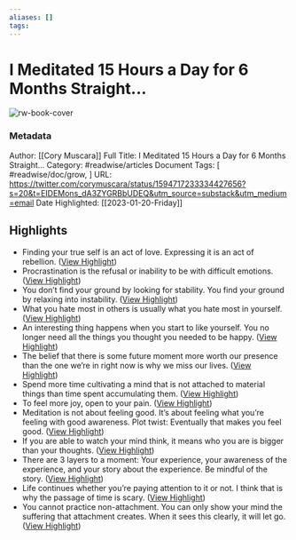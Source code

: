 ```yaml
---
aliases: []
tags:
---
```

# I Meditated 15 Hours a Day for 6 Months Straight...

![rw-book-cover](https://pbs.twimg.com/profile_images/1581750808777031681/OwLvW8BC.jpg)
### Metadata
Author: [[Cory Muscara]]
Full Title: I Meditated 15 Hours a Day for 6 Months Straight...
Category: #readwise/articles
Document Tags: [ #readwise/doc/grow, ]
URL: https://twitter.com/corymuscara/status/1594717233334427656?s=20&t=EIDEMons_dA3ZYGRBbUDEQ&utm_source=substack&utm_medium=email
Date Highlighted: [[2023-01-20-Friday]]

## Highlights
- Finding your true self is an act of love. Expressing it is an act of rebellion. ([View Highlight](https://read.readwise.io/read/01gq6hzx6wdazdx8s2yz3px4tk))
- Procrastination is the refusal or inability to be with difficult emotions. ([View Highlight](https://read.readwise.io/read/01gq6j0k8ydcqb1c56fp8saqa5))
- You don’t find your ground by looking for stability. You find your ground by relaxing into instability. ([View Highlight](https://read.readwise.io/read/01gq6j1ypf64x47ge0jfre0ssy))
- What you hate most in others is usually what you hate most in yourself. ([View Highlight](https://read.readwise.io/read/01gq6j276rdzszx553h9g80fe5))
- An interesting thing happens when you start to like yourself. You no longer need all the things you thought you needed to be happy. ([View Highlight](https://read.readwise.io/read/01gq6j3jtt2wsv2hej920x719h))
- The belief that there is some future moment more worth our presence than the one we’re in right now is why we miss our lives. ([View Highlight](https://read.readwise.io/read/01gq6j4fjkbg9ycdfkc7j7b0d6))
- Spend more time cultivating a mind that is not attached to material things than time spent accumulating them. ([View Highlight](https://read.readwise.io/read/01gq6j5pq9z4g7c3v3q4bywgk5))
- To feel more joy, open to your pain. ([View Highlight](https://read.readwise.io/read/01gq6j77cev6yk57ex4tfg2n4g))
- Meditation is not about feeling good. It’s about feeling what you’re feeling with good awareness. Plot twist: Eventually that makes you feel good. ([View Highlight](https://read.readwise.io/read/01gq6j83dvjxhdg7p0damc9wjz))
- If you are able to watch your mind think, it means who you are is bigger than your thoughts. ([View Highlight](https://read.readwise.io/read/01gq6j8cpj1cga9722dk6fke72))
- There are 3 layers to a moment: Your experience, your awareness of the experience, and your story about the experience. Be mindful of the story. ([View Highlight](https://read.readwise.io/read/01gq6jaazqhw3q84q158prnaxy))
- Life continues whether you’re paying attention to it or not. I think that is why the passage of time is scary. ([View Highlight](https://read.readwise.io/read/01gq6jc9dsekk2a889gywbjcn0))
- You cannot practice non-attachment. You can only show your mind the suffering that attachment creates. When it sees this clearly, it will let go. ([View Highlight](https://read.readwise.io/read/01gq6jf8y819hfg2sy7wmvwp1h))
